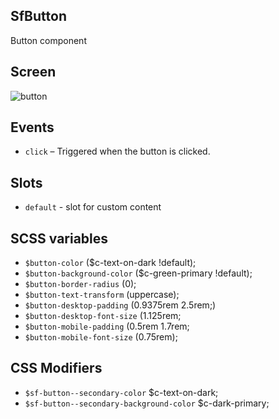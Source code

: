 ## SfButton
Button component

## Screen
![button](https://user-images.githubusercontent.com/7866718/58382839-cfbb6c00-8001-11e9-8fb9-3221b1d6ece4.png)


## Events

* `click` – Triggered when the button is clicked.

## Slots

- `default` - slot for custom content

## SCSS variables
- `$button-color`                       ($c-text-on-dark !default);
- `$button-background-color`            ($c-green-primary !default);
- `$button-border-radius`               (0);
- `$button-text-transform`              (uppercase);
- `$button-desktop-padding`             (0.9375rem 2.5rem;)
- `$button-desktop-font-size`           (1.125rem;
- `$button-mobile-padding`              (0.5rem 1.7rem;
- `$button-mobile-font-size`            (0.75rem);


## CSS Modifiers
- `$sf-button--secondary-color`            $c-text-on-dark;
- `$sf-button--secondary-background-color` $c-dark-primary;
        
        
